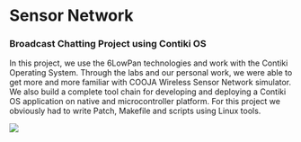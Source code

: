 # Sensor Network

### Broadcast Chatting Project using Contiki OS

In this project, we use the 6LowPan technologies and work with
the Contiki Operating System.
Through the labs and our personal work, we were able to get more and more
familiar with COOJA Wireless Sensor Network simulator.
We also build a complete tool chain for developing and deploying a Contiki
OS application on native and microcontroller platform.
For this project we obviously had to write Patch, Makefile and scripts using
Linux tools.

![](http://www.firefishnetworks.com/wp-content/uploads/2014/06/contiki.png "")
